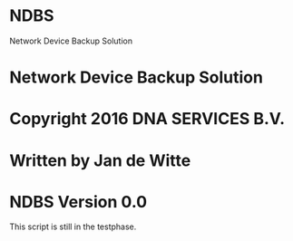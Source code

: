 # NDBS
Network Device Backup Solution

# Network Device Backup Solution
#
# Copyright 2016 DNA SERVICES B.V.
# Written by Jan de Witte
#
# NDBS Version 0.0

This script is still in the testphase.
